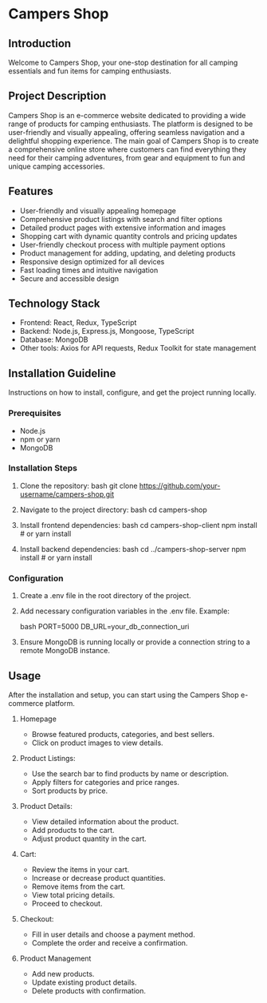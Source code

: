 # Campers Shop

## Introduction

Welcome to Campers Shop, your one-stop destination for all camping essentials and fun items for camping enthusiasts.

## Project Description

Campers Shop is an e-commerce website dedicated to providing a wide range of products for camping enthusiasts. The platform is designed to be user-friendly and visually appealing, offering seamless navigation and a delightful shopping experience. The main goal of Campers Shop is to create a comprehensive online store where customers can find everything they need for their camping adventures, from gear and equipment to fun and unique camping accessories.

## Features

- User-friendly and visually appealing homepage
- Comprehensive product listings with search and filter options
- Detailed product pages with extensive information and images
- Shopping cart with dynamic quantity controls and pricing updates
- User-friendly checkout process with multiple payment options
- Product management for adding, updating, and deleting products
- Responsive design optimized for all devices
- Fast loading times and intuitive navigation
- Secure and accessible design

## Technology Stack

- Frontend: React, Redux, TypeScript
- Backend: Node.js, Express.js, Mongoose, TypeScript
- Database: MongoDB
- Other tools: Axios for API requests, Redux Toolkit for state management

## Installation Guideline

Instructions on how to install, configure, and get the project running locally.

### Prerequisites

- Node.js
- npm or yarn
- MongoDB

### Installation Steps

1. Clone the repository:
   bash
   git clone https://github.com/your-username/campers-shop.git

2. Navigate to the project directory:
   bash
   cd campers-shop

3. Install frontend dependencies:
   bash
   cd campers-shop-client
   npm install # or
   yarn install

4. Install backend dependencies:
   bash
   cd ../campers-shop-server
   npm install # or
   yarn install

### Configuration

1. Create a .env file in the root directory of the project.
2. Add necessary configuration variables in the .env file.
   Example:

   bash
   PORT=5000
   DB_URL=your_db_connection_uri

3. Ensure MongoDB is running locally or provide a connection string to a remote MongoDB instance.

## Usage

After the installation and setup, you can start using the Campers Shop e-commerce platform.

1. Homepage

   - Browse featured products, categories, and best sellers.
   - Click on product images to view details.

2. Product Listings:

   - Use the search bar to find products by name or description.
   - Apply filters for categories and price ranges.
   - Sort products by price.

3. Product Details:

   - View detailed information about the product.
   - Add products to the cart.
   - Adjust product quantity in the cart.

4. Cart:

   - Review the items in your cart.
   - Increase or decrease product quantities.
   - Remove items from the cart.
   - View total pricing details.
   - Proceed to checkout.

5. Checkout:

   - Fill in user details and choose a payment method.
   - Complete the order and receive a confirmation.

6. Product Management
   - Add new products.
   - Update existing product details.
   - Delete products with confirmation.
